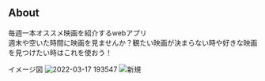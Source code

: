 ## About

毎週一本オススメ映画を紹介するwebアプリ  
週末や空いた時間に映画を見ませんか？観たい映画が決まらない時や好きな映画を見つけたい時はこれを使おう！  

イメージ図
![2022-03-17 193547](https://user-images.githubusercontent.com/97779004/158791386-010a46fe-728e-4133-af90-5461ce154c9f.png)
![新規](https://user-images.githubusercontent.com/97779004/159686972-a9ec6cf9-1ccc-4fce-83b0-3f5be86221d0.png)
